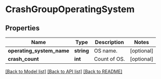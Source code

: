 # CrashGroupOperatingSystem

## Properties
Name | Type | Description | Notes
------------ | ------------- | ------------- | -------------
**operating_system_name** | **string** | OS name. | [optional] 
**crash_count** | **int** | Count of OS. | [optional] 

[[Back to Model list]](../README.md#documentation-for-models) [[Back to API list]](../README.md#documentation-for-api-endpoints) [[Back to README]](../README.md)


